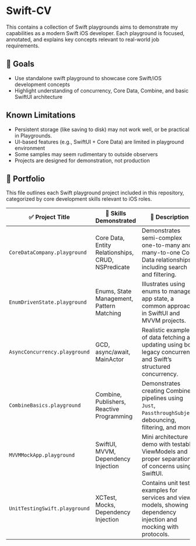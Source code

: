 # Swift-CV

This contains a collection of Swift playgrounds aims to demonstrate my capabilities as a modern Swift iOS developer. Each playground is focused, annotated, and explains key concepts relevant to real-world job requirements.

## 📌 Goals

- Use standalone swift playground to showcase core Swift/iOS development concepts
- Highlight understanding of concurrency, Core Data, Combine, and basic SwiftUI architecture

## Known Limitations

- Persistent storage (like saving to disk) may not work well, or be practical in Playgrounds.
- UI-based features (e.g., SwiftUI + Core Data) are limited in playground environment
- Some samples may seem rudimentary to outside observers
- Projects are designed for demonstration, not production

## 📁 Portfolio

This file outlines each Swift playground project included in this repository, categorized by core development skills relevant to iOS roles.

| ✅ Project Title | 🚀 Skills Demonstrated | 💬 Description |
|------------------|------------------------|----------------|
| `CoreDataCompany.playground` | Core Data, Entity Relationships, CRUD, NSPredicate | Demonstrates semi-complex one-to-many and many-to-one Core Data relationships, including search and filtering. |
| `EnumDrivenState.playground` | Enums, State Management, Pattern Matching | Illustrates using enums to manage app state, a common approach in SwiftUI and MVVM projects. |
| `AsyncConcurrency.playground` | GCD, async/await, MainActor | Realistic examples of data fetching and updating using both legacy concurrency and Swift’s structured concurrency. |
| `CombineBasics.playground` | Combine, Publishers, Reactive Programming | Demonstrates creating Combine pipelines using `Just`, `PassthroughSubject`, debouncing, filtering, and more. |
| `MVVMMockApp.playground` | SwiftUI, MVVM, Dependency Injection | Mini architecture demo with testable ViewModels and proper separation of concerns using SwiftUI. |
| `UnitTestingSwift.playground` | XCTest, Mocks, Dependency Injection | Contains unit test examples for services and view models, showing dependency injection and mocking with protocols. |
